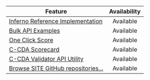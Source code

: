 | Feature | Availability
| --------------- | :-----------------------------:
| [Inferno Reference Implementation](https://inferno.healthit.gov/) | Available
| [Bulk API Examples](https://fhir.healthit.org/bulkdataclient/#/home) | Available
| [One Click Score](https://oncprojectracking.healthit.gov/wiki/display/TechLabTU/ONC+One+Click+Scorecard)| Available
| [C-CDA Scorecard](https://site.healthit.gov/scorecard/) | Available
| [C-CDA Validator API Utility](https://james.healthit.gov/referenceccdaservice/swagger-ui.html#/reference-ccda-validation-controller)| Available
|[Browse SITE GitHub repositories...](https://github.com/onc-healthit) | Available
